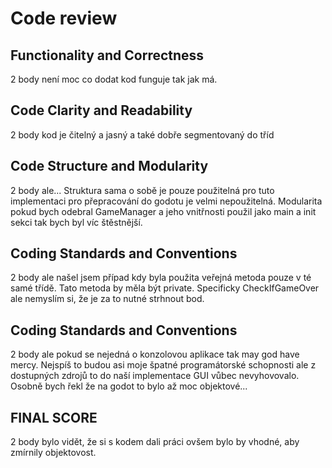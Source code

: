 # Code review
## Functionality and Correctness
2 body není moc co dodat kod funguje tak jak má.
## Code Clarity and Readability
2 body kod je čitelný a jasný a také dobře segmentovaný do tříd
## Code Structure and Modularity
2 body ale... Struktura sama o sobě je pouze použitelná pro tuto implementaci pro přepracování do godotu je velmi nepoužitelná. Modularita pokud bych odebral GameManager a jeho vnitřnosti použil jako main a init sekci tak bych byl víc štěstnější.
## Coding Standards and Conventions
2 body ale našel jsem případ kdy byla použita veřejná metoda pouze v té samé třídě. Tato metoda by měla být private. Specificky CheckIfGameOver ale nemyslím si, že je za to nutné strhnout bod.
## Coding Standards and Conventions
2 body ale pokud se nejedná o konzolovou aplikace tak may god have mercy. Nejspíš to budou asi moje špatné programátorské schopnosti ale z dostupných zdrojů to do naší implementace GUI vůbec nevyhovovalo. Osobně bych řekl že na godot to bylo až moc objektové...

## FINAL SCORE
2 body bylo vidět, že si s kodem dali práci ovšem bylo by vhodné, aby zmírnily objektovost.

